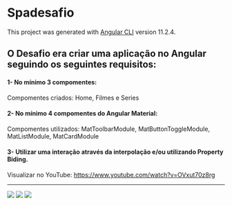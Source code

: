 # Spadesafio

This project was generated with [Angular CLI](https://github.com/angular/angular-cli) version 11.2.4.

## O Desafio era criar uma aplicação no Angular seguindo os seguintes requisitos:

#### 1- No mínimo 3 compomentes: 
Compomentes criados: Home, Filmes e Series

#### 2- No mínimo 4 compomentes do Angular Material: 
Compomentes utilizados: MatToolbarModule, MatButtonToggleModule, MatListModule, MatCardModule

#### 3- Utilizar uma interação através da interpolação e/ou utilizando Property Biding.


Visualizar no YouTube: https://www.youtube.com/watch?v=OVxut70z8rg
_________________________________________________________________________________________________________
<img src="https://media.giphy.com/media/Ck1Q6rEeugARByfX7R/giphy.gif"/>
<img src="https://media.giphy.com/media/fWsv19U0xT1iPuXyX0/giphy.gif"/>
<img src="https://media.giphy.com/media/UXupg43BFvHnvUrUPB/giphy.gif"/>
